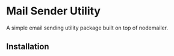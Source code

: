 # Mail Sender Utility

A simple email sending utility package built on top of nodemailer.

## Installation
